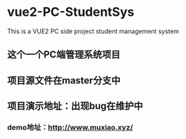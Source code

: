 # vue2-PC-StudentSys
This is a VUE2 PC side project student management system

## 这个一个PC端管理系统项目

## 项目源文件在master分支中

## 项目演示地址：出现bug在维护中

### demo地址：http://www.muxiao.xyz/

